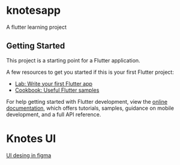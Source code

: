 # knotesapp

A flutter learning project
## Getting Started

This project is a starting point for a Flutter application.

A few resources to get you started if this is your first Flutter project:

- [Lab: Write your first Flutter app](https://docs.flutter.dev/get-started/codelab)
- [Cookbook: Useful Flutter samples](https://docs.flutter.dev/cookbook)

For help getting started with Flutter development, view the
[online documentation](https://docs.flutter.dev/), which offers tutorials,
samples, guidance on mobile development, and a full API reference.
# Knotes UI

[UI desing in figma](https://www.figma.com/file/SfZH1tUs4sGjgFzkrT7uoE/(Free-Version)-Makarya-Notes---Advanced-Note-Taking-App-Design-System-%2B-UI-Kit-(Community)?type=design&node-id=936-13883&mode=design&t=nmcnWr2lfmkPavEV-0)
